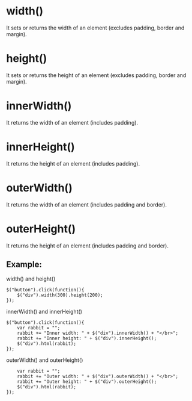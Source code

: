 # width()
It sets or returns the width of an element (excludes padding, border and margin).

# height()
It  sets or returns the height of an element (excludes padding, border and margin).

# innerWidth()
It returns the width of an element (includes padding).

# innerHeight()
It returns the height of an element (includes padding).

# outerWidth()
It returns the width of an element (includes padding and border).

# outerHeight()
It returns the height of an element (includes padding and border).

## Example:
width() and height()
```
$("button").click(function(){
    $("div").width(300).height(200);
});
```
innerWidth() and innerHeight()
```
$("button").click(function(){
    var rabbit = "";
    rabbit += "Inner width: " + $("div").innerWidth() + "</br>";
    rabbit += "Inner height: " + $("div").innerHeight();
    $("div").html(rabbit);
});
```
outerWidth() and outerHeight()
```
    var rabbit = "";
    rabbit += "Outer width: " + $("div").outerWidth() + "</br>";
    rabbit += "Outer height: " + $("div").outerHeight();
    $("div").html(rabbit);
});
